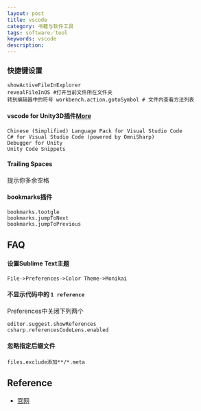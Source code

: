 ```yaml
---
layout: post
title: vscode
category: 书籍与软件工具
tags: software／tool
keywords: vscode
description: 
---
```


### 快捷键设置

```
showActiveFileInExplorer
revealFileInOS #打开当前文件所在文件夹
转到编辑器中的符号 workbench.action.gotoSymbol # 文件内查看方法列表
```


#### vscode for Unity3D插件[More](https://zhuanlan.zhihu.com/p/83019247)

```
Chinese (Simplified) Language Pack for Visual Studio Code
C# for Visual Studio Code (powered by OmniSharp)
Debugger for Unity
Unity Code Snippets

```

#### Trailing Spaces

提示你多余空格

#### bookmarks插件


```
bookmarks.tootgle
bookmarks.jumpToNext
bookmarks.jumpToPrevious
```

## FAQ

#### 设置Sublime Text主题

```
File->Preferences->Color Theme->Monikai
```

#### 不显示代码中的 `1 reference`

Preferences中关闭下列两个
```
editor.suggest.showReferences
csharp.referencesCodeLens.enabled
```

#### 忽略指定后缀文件

```
files.exclude添加**/*.meta
```
## Reference

* [官网](https://code.visualstudio.com/)